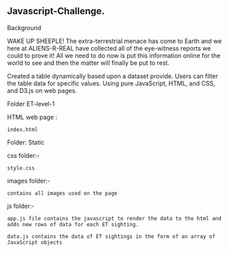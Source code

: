 ## Javascript-Challenge.

Background

WAKE UP SHEEPLE! The extra-terrestrial menace has come to Earth and we here at ALIENS-R-REAL have collected all of the eye-witness reports we could to prove it! All we need to do now is put this information online for the world to see and then the matter will finally be put to rest.

Created a table dynamically based upon a dataset provide. Users can filter the table data for specific values. Using pure JavaScript, HTML, and CSS, and D3.js on web pages. 

Folder ET-level-1

HTML web page :          
                     
    index.html

Folder: Static

css folder:- 

    style.css 

images folder:-

    contains all images used on the page

js folder:- 

    app.js file contains the javascript to render the data to the html and adds new rows of data for each ET sighting.

    data.js contains the data of ET sightings in the form of an array of JavaScript objects


